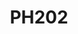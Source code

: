 --- 
layout: course 
title: PH202
department: Physics
name: Classical Mechanics
type: Theory
description: "Classical Mechanics is a mature field in Science describing the motion of macroscopic objects. Consequently, content of this course will be useful for all kinds of Engineers."
instructor: Prof. Koushik Saha
prerequisites:
semestertype: Full
level: UG
lectures: 2
tutorials: 1
practicals: 0
credits: 6
email: koushik.saha@iitdh.ac.in
syllabus: "Review of Newtonian Mechanics - Newton’s Laws of Motion and Conservation Laws. Principles of Canonical Mechanics - Constraints and generalized coordinates, Alembert’s principle, Lagrange's equation, Hamilton’s variational principle, canonical systems, symmetries and conservation laws, Noether’s theorem, Liouville’s Theorem. Central Force: Equations of motion Virial Theorem, Kepler’s Laws, Scattering in a Central Force Field. Rigid Body: Euler angles, Coriolis Effect, Euler equations, moment of inertia tensor, motion of asymmetric top. Small Oscillations: Eigen value problem, frequencies of free vibrations and normal modes, forced vibration, dissipation. Special Theory of Relativity: Newtonian relativity, Michelson-Morley experiment, Special theory of relativity, Lorentz transformations and its consequences, addition of velocities, variation of mass with velocity, mass-energy relation, Minkowski four-dimensional continuum, four vectors. Hamiltonian Equation, Gauge transformation, canonical transformation, Infinitesimal transformation, Poisson brackets, Hamilton-Jacobi equations, Separation of variables. Lagrangian and Hamiltonian formulation of continuous systems."
references: 
    - "Classical Mechanics: H. Goldstein, C. P. Poole, and J. Safko, Pearson 2011."
    - "Classical Mechanics: N. C. Rana and P. S. Joag, Tata McGraw Hill, 2017."
    - "Introduction to Classical Mechanics: David Morin, Cambridge University Press, 2008."
    - "Mechanics: L.D. Landau and E. M. Lifshitz, ButterworthHeinemann, 3rd edition, 1982."
    - "Mechanics: From Newton's Laws to Deterministic Chaos, F. Scheck, Springer, 5th edition, 2010."
    - "Introduction to Classical Mechanics, R G Takwale and P S Puranik, Tata McGraw Hill, 2008."
permalink: /:title/ 
categories: ph 200 ug 
---